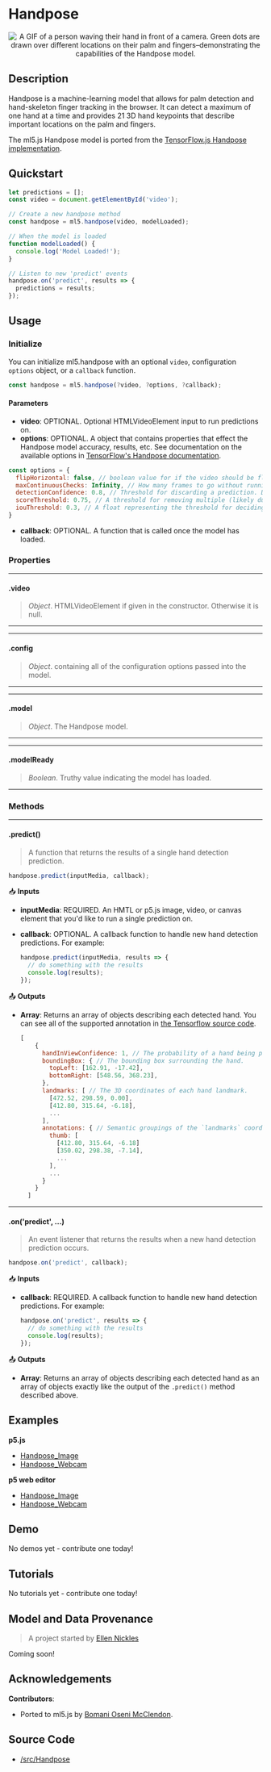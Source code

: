 # Handpose


<center>
    <img style="display:block; max-height:20rem" alt="A GIF of a person waving their hand in front of a camera. Green dots are drawn over different locations on their palm and fingers–demonstrating the capabilities of the Handpose model." src="_media/reference__header-handpose.gif">
</center>


## Description

Handpose is a machine-learning model that allows for palm detection and hand-skeleton finger tracking in the browser. It can detect a maximum of one hand at a time and provides 21 3D hand keypoints that describe important locations on the palm and fingers.

The ml5.js Handpose model is ported from the [TensorFlow.js Handpose implementation](https://github.com/tensorflow/tfjs-models/tree/master/handpose).

## Quickstart

```js
let predictions = [];
const video = document.getElementById('video');

// Create a new handpose method
const handpose = ml5.handpose(video, modelLoaded);

// When the model is loaded
function modelLoaded() {
  console.log('Model Loaded!');
}

// Listen to new 'predict' events
handpose.on('predict', results => {
  predictions = results;
});
```


## Usage

### Initialize
You can initialize ml5.handpose with an optional `video`, configuration `options` object, or a `callback` function.
```js
const handpose = ml5.handpose(?video, ?options, ?callback);
```

#### Parameters
* **video**: OPTIONAL. Optional HTMLVideoElement input to run predictions on.
* **options**: OPTIONAL. A object that contains properties that effect the Handpose model accuracy, results, etc. See documentation on the available options in [TensorFlow's Handpose documentation](https://github.com/tensorflow/tfjs-models/tree/master/handpose#parameters-for-handposeload).
```js
const options = {
  flipHorizontal: false, // boolean value for if the video should be flipped, defaults to false
  maxContinuousChecks: Infinity, // How many frames to go without running the bounding box detector. Defaults to infinity, but try a lower value if the detector is consistently producing bad predictions.
  detectionConfidence: 0.8, // Threshold for discarding a prediction. Defaults to 0.8.
  scoreThreshold: 0.75, // A threshold for removing multiple (likely duplicate) detections based on a "non-maximum suppression" algorithm. Defaults to 0.75
  iouThreshold: 0.3, // A float representing the threshold for deciding whether boxes overlap too much in non-maximum suppression. Must be between [0, 1]. Defaults to 0.3.
}
```

* **callback**: OPTIONAL. A function that is called once the model has loaded.

### Properties
***
#### .video
> *Object*. HTMLVideoElement if given in the constructor. Otherwise it is null.
***

***
#### .config
> *Object*. containing all of the configuration options passed into the model.
***

***
#### .model
> *Object*. The Handpose model.
***

***
#### .modelReady
> *Boolean*. Truthy value indicating the model has loaded.
***

### Methods

***
#### .predict()
> A function that returns the results of a single hand detection prediction.

  ```js
  handpose.predict(inputMedia, callback);
  ```

📥 **Inputs**
* **inputMedia**: REQUIRED. An HMTL or p5.js image, video, or canvas element that you'd like to run a single prediction on.

* **callback**: OPTIONAL.  A callback function to handle new hand detection predictions. For example:

  ```js
  handpose.predict(inputMedia, results => {
    // do something with the results
    console.log(results);
  });
  ```

📤 **Outputs**

* **Array**: Returns an array of objects describing each detected hand. You can see all of the supported annotation in [the Tensorflow source code](https://github.com/tensorflow/tfjs-models/blob/master/handpose/src/keypoints.ts).

  ```js
  [
      {
        handInViewConfidence: 1, // The probability of a hand being present.
        boundingBox: { // The bounding box surrounding the hand.
          topLeft: [162.91, -17.42],
          bottomRight: [548.56, 368.23],
        },
        landmarks: [ // The 3D coordinates of each hand landmark.
          [472.52, 298.59, 0.00],
          [412.80, 315.64, -6.18],
          ...
        ],
        annotations: { // Semantic groupings of the `landmarks` coordinates.
          thumb: [
            [412.80, 315.64, -6.18]
            [350.02, 298.38, -7.14],
            ...
          ],
          ...
        }
      }
    ]
  ```

***

#### .on('predict', ...)
> An event listener that returns the results when a new hand detection prediction occurs.

  ```js
  handpose.on('predict', callback);
  ```

📥 **Inputs**

* **callback**: REQUIRED.  A callback function to handle new hand detection predictions. For example:

  ```js
  handpose.on('predict', results => {
    // do something with the results
    console.log(results);
  });
  ```

📤 **Outputs**

* **Array**: Returns an array of objects describing each detected hand as an array of objects exactly like the output of the `.predict()` method described above.


## Examples

**p5.js**
* [Handpose_Image](https://github.com/ml5js/ml5-library/tree/development/examples/p5js/Handpose/Handpose_Image)
* [Handpose_Webcam](https://github.com/ml5js/ml5-library/tree/development/examples/p5js/Handpose/Handpose_Webcam)

**p5 web editor**
* [Handpose_Image](https://editor.p5js.org/ml5/sketches/Handpose_Image)
* [Handpose_Webcam](https://editor.p5js.org/ml5/sketches/Handpose_Webcam)

## Demo

No demos yet - contribute one today!

## Tutorials

No tutorials yet - contribute one today!

## Model and Data Provenance
> A project started by [Ellen Nickles](https://github.com/ellennickles/)

Coming soon!

## Acknowledgements

**Contributors**:
  * Ported to ml5.js by [Bomani Oseni McClendon](https://bomani.rip/).

## Source Code

* [/src/Handpose](https://github.com/ml5js/ml5-library/tree/development/src/Handpose)
